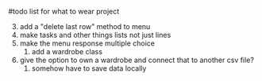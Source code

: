 #todo list for what to wear project

3. add a "delete last row" method to menu
4. make tasks and other things lists not just lines
5. make the menu response multiple choice
    1. add a wardrobe class 
6. give the option to own a wardrobe and connect that to another csv file?
    1. somehow have to save data locally
